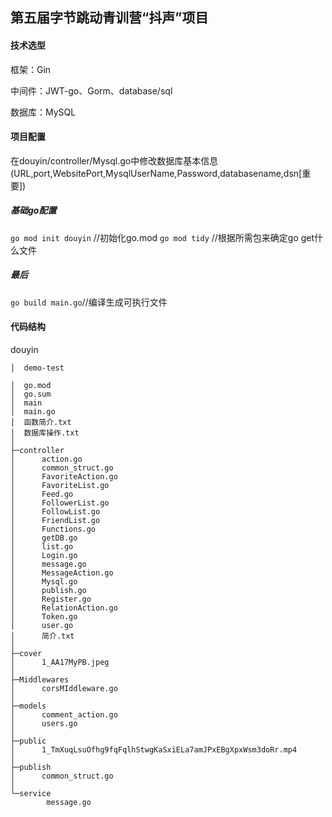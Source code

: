 ## 第五届字节跳动青训营“抖声”项目
#### 技术选型
框架：Gin

中间件：JWT-go、Gorm、database/sql

数据库：MySQL

#### 项目配置
在douyin/controller/Mysql.go中修改数据库基本信息(URL,port,WebsitePort,MysqlUserName,Password,databasename,dsn[重要])
##### 基础go配置
`go mod init douyin` //初始化go.mod
`go mod tidy` //根据所需包来确定go get什么文件
##### 最后
`go build main.go`//编译生成可执行文件

#### 代码结构
douyin

    │  demo-test
    
    │  go.mod
    │  go.sum
    │  main
    │  main.go
    │  函数简介.txt
    │  数据库操作.txt
    │
    ├─controller
    │      action.go
    │      common_struct.go
    │      FavoriteAction.go
    │      FavoriteList.go
    │      Feed.go
    │      FollowerList.go
    │      FollowList.go
    │      FriendList.go
    │      Functions.go
    │      getDB.go
    │      list.go
    │      Login.go
    │      message.go
    │      MessageAction.go
    │      Mysql.go
    │      publish.go
    │      Register.go
    │      RelationAction.go
    │      Token.go
    │      user.go
    │      简介.txt
    │
    ├─cover
    │      1_AA17MyPB.jpeg
    │
    ├─Middlewares
    │      corsMIddleware.go
    │
    ├─models
    │      comment_action.go
    │      users.go
    │
    ├─public
    │      1_TmXuqLsuOfhg9fqFqlhStwgKaSxiELa7amJPxEBgXpxWsm3doRr.mp4
    │
    ├─publish
    │      common_struct.go
    │
    └─service
            message.go
